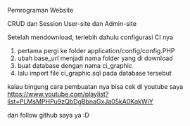 Pemrograman Website

CRUD dan Session
User-site dan Admin-site

Setelah mendownload, terlebih dahulu configurasi CI nya
1. pertama pergi ke folder application/config/config.PHP
2. ubah base_url menjadi nama folder yang di download
3. buat database dengan nama ci_graphic
4. lalu import file ci_graphic.sql pada database tersebut

kalau bingung cara pembuatan nya bisa cek di youtube saya
https://www.youtube.com/playlist?list=PLMsMPHPu9zQbDgBbnaGxJa05kA0KqkWiY

dan follow github saya ya :D
